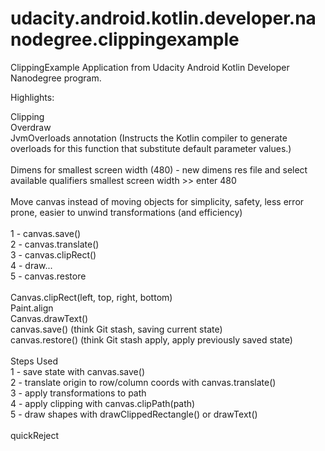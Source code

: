 # udacity.android.kotlin.developer.nanodegree.clippingexample
ClippingExample Application from Udacity Android Kotlin Developer Nanodegree program.

Highlights:

Clipping\
Overdraw\
JvmOverloads annotation (Instructs the Kotlin compiler to generate overloads for this function that substitute default parameter values.)\
\
Dimens for smallest screen width (480) - new dimens res file and select available qualifiers smallest screen width >> enter 480\
\
Move canvas instead of moving objects for simplicity, safety, less error prone, easier to unwind transformations (and efficiency)\
\
1 - canvas.save()\
2 - canvas.translate()\
3 - canvas.clipRect()\
4 - draw...\
5 - canvas.restore\
\
Canvas.clipRect(left, top, right, bottom)\
Paint.align\
Canvas.drawText()\
canvas.save() (think Git stash, saving current state)\
canvas.restore() (think Git stash apply, apply previously saved state)\
\
Steps Used\
1 - save state with canvas.save()\
2 - translate origin to row/column coords with canvas.translate()\
3 - apply transformations to path\
4 - apply clipping with canvas.clipPath(path)\
5 - draw shapes with drawClippedRectangle() or drawText()\
\
quickReject